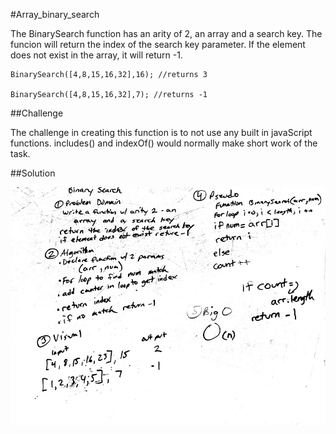#Array_binary_search

The BinarySearch function has an arity of 2, an array and a search key.  The funcion will return the index of the search key parameter.  If the element does not exist in the array, it will return -1.

    BinarySearch([4,8,15,16,32],16); //returns 3

    BinarySearch([4,8,15,16,32],7); //returns -1

##Challenge

The challenge in creating this function is to not use any built in javaScript functions.  includes() and indexOf() would normally make short work of the task.

##Solution

![whiteboard](assets/binary_search.jpg)